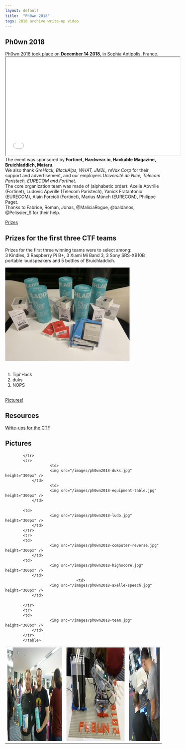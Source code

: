 ```yaml
---
layout: default
title:  "Ph0wn 2018"
tags: 2018 archive write-up video
---
```

<section class="content-section bg-light" id="about">
    <div class="container text-center">
        <div class="row">
            <div class="col-lg-10 mx-auto">
	    <h2>Ph0wn 2018</h2>
	    <p class="lead mb-5">
	    Ph0wn 2018 took place on <b>December 14 2018</b>, in Sophia Antipolis, France.
	    <br>
	    <iframe src="/videos/ph0wn-wannadrink.mp4" width="560" height="315" allowfullscreen="allowfullscreen">
	    </iframe>
	    <br>
	    The event was sponsored by <b>Fortinet, Hardwear.io, Hackable Magazine, Bruichladdich, Mataru</b>.
	    <br>
	    	We also thank <i>GreHack, BlackAlps, WHAT, JM2L, reVax Corp</i> for their support and advertisement, and our employers <i>Universit&eacute; de Nice, Telecom Paristech, EURECOM and Fortinet</i>.
	<br>
	The core organization team was made of (alphabetic order): Axelle Apvrille (Fortinet), Ludovic Apvrille (Telecom Paristech), Yanick Fratantonio (EURECOM), Alain Forcioli (Fortinet), Marius M&uuml;nch (EURECOM), Philippe Paget.
	<br>
	Thanks to Fabrice, Roman, Jonas, @MaliciaRogue, @baldanos, @Pelissier_S for their help.
<br>
	</p>
	<a class="btn btn-dark btn-xl js-scroll-trigger" href="#prizes">Prizes</a>
	   </div>
	   </div>
	   </div>
</section>

<!-- prizes -->
<section class="content-section bg-primary text-white text-center" id="prizes">
    <div class="container">
        <div class="content-section-heading">
            <h2 class="text-secondary mb-0">Prizes for the first three CTF teams</h2>

Prizes for the first three winning teams were to select among: <br>
3 Kindles, 3 Raspberry Pi B+, 3  Xiami Mi Band 3, 3 Sony SRS-XB10B portable loudspeakers and 5 bottles of Bruichladdich.
<br>

<img src="/images/ph0wn2018-prizes.jpg" width="400px" />
<br>
<br>
<ol>
<li>Tipi'Hack</li>
<li>duks</li>
<li>NOPS</li>
</ol>
</div>
<br>
<a class="btn btn-dark btn-xl js-scroll-trigger" href="#pictures">Pictures!</a>
</div>
</section>

<section id="resources">
  <div class="container text-center">
  <h2 class="mx-auto mb-5">Resources</h2>
  <a href="https://github.com/cryptax/write-ups-2018/tree/master/ph0wn-2018">Write-ups for the CTF</a>
  </div>
  </section>

<section class="content-section bg-primary text-white text-center" id="pictures">
    <div class="container">
        <div class="content-section-heading">
            <h2 class="text-secondary mb-0">Pictures</h2>
	    <table>
	    	    <tr>
	    	    <td>
		    	    	<img src="/images/ph0wn2018-winners.jpg" height="300px" />
	            </td>
		    <td>
		    	    	<img src="/images/ph0wn2018-robot.jpg" height="300px" />
	            </td>
		    		    <td>
		    	    	<img src="/images/ph0wn2018-chromecast.jpg" height="300px" />
	            </td>
		    		    
		    </tr>
		    <tr>
		    		    <td>
		    	    	<img src="/images/ph0wn2018-duks.jpg" height="300px" />
	            </td>
		    		    <td>
		    	    	<img src="/images/ph0wn2018-equipment-table.jpg" height="300px" />
	            </td>

		    <td>
		    	    	<img src="/images/ph0wn2018-ludo.jpg" height="300px" />
	            </td>
		    </tr>
		    <tr>
		    <td>
		    	    	<img src="/images/ph0wn2018-computer-reverse.jpg" height="300px" />
	            </td>
		    <td>
		    	    	<img src="/images/ph0wn2018-highscore.jpg" height="300px" />
	            </td>
		    		    		    <td>
		    	    	<img src="/images/ph0wn2018-axelle-speech.jpg" height="300px" />
	            </td>

		    </tr>
		    <tr>
		    <td>
		    	    	<img src="/images/ph0wn2018-team.jpg" height="300px" />
	            </td>
		    </tr>
		    </table>
</div>
	</div>
</section>

